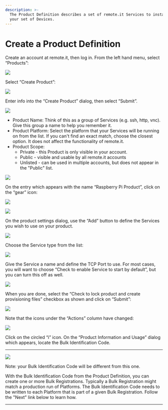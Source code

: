 ```yaml
---
description: >-
  The Product Definition describes a set of remote.it Services to install on
  your set of Devices.
---
```


# Create a Product Definition

Create an account at remote.it, then log in.  From the left hand menu, select “Products”:

![](../../.gitbook/assets/image%20%2890%29.png)

Select “Create Product”:

![](../../.gitbook/assets/image%20%2868%29.png)

Enter info into the “Create Product” dialog, then select “Submit”.

![](../../.gitbook/assets/image%20%28136%29.png)

* Product Name: Think of this as a group of Services \(e.g. ssh, http, vnc\).  Give this group a name to help you remember it.
* Product Platform: Select the platform that your Services will be running on from the list.  If you can't find an exact match, choose the closest option.  It does not affect the functionality of remote.it.
* Product Scope: 
  * Private - this Product is only visible in your account.
  * Public - visible and usable by all remote.it accounts
  * Unlisted - can be used in multiple accounts, but does not appear in the "Public" list.

![](../../.gitbook/assets/image%20%28386%29.png)

On the entry which appears with the name “Raspberry Pi Product”, click on the “gear” icon:

![](../../.gitbook/assets/image%20%2866%29.png)

![](../../.gitbook/assets/image%20%28253%29.png)

On the product settings dialog, use the “Add” button to define the Services you wish to use on your product.  

![](../../.gitbook/assets/image%20%28307%29.png)

Choose the Service type from the list:

![](../../.gitbook/assets/image%20%28363%29.png)

Give the Service a name and define the TCP Port to use.  For most cases, you will want to choose “Check to enable Service to start by default”, but you can turn this off as well.

![](../../.gitbook/assets/image%20%28384%29.png)

When you are done, select the “Check to lock product and create provisioning files” checkbox as shown and click on “Submit”:

![](../../.gitbook/assets/image%20%28293%29.png)

Note that the icons under the “Actions” column have changed:

![](../../.gitbook/assets/image%20%28417%29.png)

Click on the circled “i” icon.  On the “Product Information and Usage” dialog which appears, locate the Bulk Identification Code.  
****

![](../../.gitbook/assets/image%20%28297%29.png)

Note: your Bulk Identification Code will be different from this one.  

With the Bulk Identification Code from the Product Definition, you can create one or more Bulk Registrations.  Typically a Bulk Registration might match a production run of Platforms.  The Bulk Identification Code needs to be written to each Platform that is part of a given Bulk Registration.  Follow the "Next" link below to learn how.  
****

